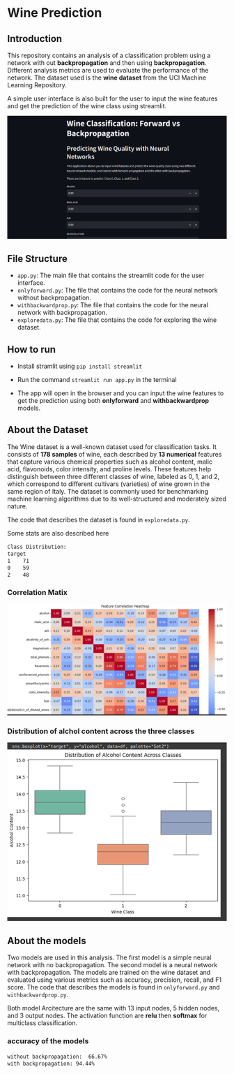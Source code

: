 # Wine Prediction

## Introduction

This repository contains an  analysis of a classification problem using a network with out **backpropagation** and then using **backpropagation**. Different analysis metrics are used to evaluate the performance of the network. The dataset used is the **wine dataset** from the UCI Machine Learning Repository.

A simple user interface is also built for the user to input the wine features and get the prediction of the wine class using streamlit.

![alt text](image-2.png)

## File Structure

- `app.py`: The main file that contains the streamlit code for the user interface.
- `onlyforward.py`: The file that contains the code for the neural network without backpropagation.
- `withbackwardprop.py`: The file that contains the code for the neural network with backpropagation.
- `exploredata.py`: The file that contains the code for exploring the wine dataset.




## How to run

- Install stramlit using `pip install streamlit`

- Run the command `streamlit run app.py` in the terminal

- The app will open in the browser and you can input the wine features to get the prediction using both **onlyforward** and **withbackwardprop** models.



## About the Dataset

The Wine dataset is a well-known dataset used for classification tasks. It consists of **178 samples** of wine, each described by **13 numerical** features that capture various chemical properties such as alcohol content, malic acid, flavonoids, color intensity, and proline levels. These features help distinguish between three different classes of wine, labeled as 0, 1, and 2, which correspond to different cultivars (varieties) of wine grown in the same region of Italy. The dataset is commonly used for benchmarking machine learning algorithms due to its well-structured and moderately sized nature.

The code that describes the dataset is found in `exploredata.py`.

Some stats are also described here

```
Class Distribution:
target
1    71
0    59
2    48
```

### Correlation Matix 
![alt text](image-1.png)

### Distribution of alchol content across the three classes 
![alt text](image.png)


## About the models

Two models are used in this analysis. The first model is a simple neural network with no backpropagation. The second model is a neural network with backpropagation. The models are trained on the wine dataset and evaluated using various metrics such as accuracy, precision, recall, and F1 score. The code that describes the models is found in `onlyforward.py` and `withbackwardprop.py`.

Both model Arcitecture are the same with 13 input nodes, 5 hidden nodes, and 3 output nodes. The activation function  are **relu** then **softmax** for multiclass classification.

### accuracy of the models
```
without backpropagation:  66.67%
with backpropagation: 94.44%
```